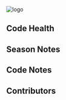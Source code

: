 ![logo](https://github.com/FRC-3695/2023-Season---Crescendo/blob/master/Logo.jpeg?raw=true)
## Code Health
## Season Notes
## Code Notes
## Contributors
